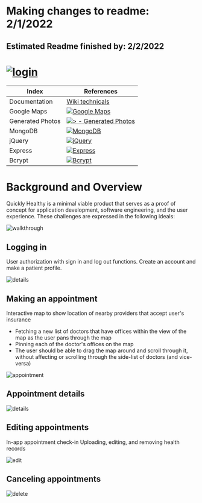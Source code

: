 # Making changes to readme: 2/1/2022
## Estimated Readme finished by: 2/2/2022

# <a href="https://quickly-healthy.herokuapp.com/#/"> <img src="https://github.com/lyhourlay1/Quickly-healthy/wiki/images/logo.png" alt="login"></a>

| Index         | References                   |
|---------------|------------------------------|
| Documentation | [Wiki technicals](http://)   |
| Google Maps   | [![Google Maps](https://img.shields.io/badge/Google_Maps-2ea44f?logo=Google+maps&logoColor=red)](https://cloud.google.com/) |
| Generated Photos | [![> - Generated Photos](https://img.shields.io/badge/>-Generated_Photos-5162FF)](https://generated.photos/) |
| MongoDB | [![MongoDB](https://img.shields.io/badge/MongoDB-white?logo=mongodb)](https://www.mongodb.com/) |
| jQuery | [![jQuery](https://img.shields.io/badge/jQuery-white?logo=jquery&logoColor=blue)](https://jquery.com/) |
| Express | [![Express](https://img.shields.io/badge/Express-white?logo=express&logoColor=black)](https://expressjs.com/) |
| Bcrypt | [![Bcrypt](https://img.shields.io/badge/Bcrypt-0B1F33?logo=bcrypt&logoColor=white)](https://www.npmjs.com/package/bcrypt) |




# Background and Overview

Quickly Healthy is a minimal viable product that serves as a proof of concept for 
application development, software engineering, and the user experience. These 
challenges are expressed in the following ideals:

<img src="https://github.com/lyhourlay1/Quickly-healthy/wiki/images/walkthrough.gif" alt="walkthrough">


## Logging in

User authorization with sign in and log out functions.
Create an account and make a patient profile.

<img src="https://github.com/lyhourlay1/Quickly-healthy/wiki/images/login.gif" alt="details">

## Making an appointment

Interactive map to show location of nearby providers that accept user's insurance
* Fetching a new list of doctors that have offices within the view of the map as the user pans through the map
* Pinning each of the doctor's offices on the map
* The user should be able to drag the map around and scroll through it, without affecting or scrolling through the side-list of doctors (and vice-versa)


<img src="https://github.com/lyhourlay1/Quickly-healthy/wiki/images/appointment.gif" alt="appointment">

## Appointment details

<img src="https://github.com/lyhourlay1/Quickly-healthy/wiki/images/details.gif" alt="details">


## Editing appointments
In-app appointment check-in
Uploading, editing, and removing health records

<img src="https://github.com/lyhourlay1/Quickly-healthy/wiki/images/edit.gif" alt="edit">


## Canceling appointments


<img src="https://github.com/lyhourlay1/Quickly-healthy/wiki/images/delete.gif" alt="delete">